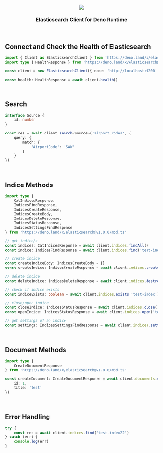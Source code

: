 <p align="center">
  <img src="https://user-images.githubusercontent.com/51231605/146690618-716a20dd-c3cd-4b30-a106-03108eb20cb0.png"/>

  <h3 align="center">Elasticsearch Client for Deno Runtime</p>
</p>

<br>

## Connect and Check the Health of Elasticsearch
```ts
import { Client as ElasticsearchClient } from 'https://deno.land/x/elasticsearch@v1.0.0/mod.ts'
import type { HealthResponse } from 'https://deno.land/x/elasticsearch@v1.0.0/mod.ts'

const client = new ElasticsearchClient({ node: 'http://localhost:9200' })

const health: HealthResponse = await client.health()
```

<br>

## Search

```ts
interface Source {
    id: number
}

const res = await client.search<Source>('airport_codes', {
    query: {
        match: {
            'AirportCode': 'SAW'
        }
    }
})
```

<br>

## Indice Methods

```ts
import type {
    CatIndicesResponse,
    IndicesFindResponse,
    IndicesCreateResponse,
    IndicesCreateBody,
    IndicesDeleteResponse,
    IndicesStatusResponse,
    IndicesSettingsFindResponse
} from 'https://deno.land/x/elasticsearch@v1.0.0/mod.ts'

// get indice/s
const indices: CatIndicesResponse = await client.indices.findAll()
const indice: IndicesFindResponse = await client.indices.find('test-index')

// create indice
const createIndiceBody: IndicesCreateBody = {}
const createIndice: IndicesCreateResponse = await client.indices.create('test-index', createIndiceBody)

// delete indice
const deleteIndice: IndicesDeleteResponse = await client.indices.destroy('test-index')

// check if indice exists
const indiceExists: boolean = await client.indices.exists('test-index')

// close/open indice
const closeIndice: IndicesStatusResponse = await client.indices.close('test-index')
const openIndice: IndicesStatusResponse = await client.indices.open('test-index')

// get settings of an indice
const settings: IndicesSettingsFindResponse = await client.indices.settings('test-index')
```

<br>

## Document Methods

```ts
import type {
    CreateDocumentResponse
} from 'https://deno.land/x/elasticsearch@v1.0.0/mod.ts'

const createDocument: CreateDocumentResponse = await client.documents.create('test-index', {
    id: 1,
    title: 'test'
})
```

<br>

## Error Handling

```ts
try {
    const res = await client.indices.find('test-index22')
} catch (err) {
    console.log(err)
}
```